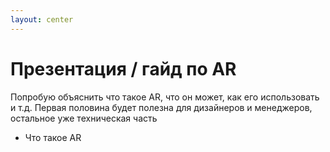 ```yaml
---
layout: center
---
```


# Презентация / гайд по AR

Попробую объяснить что такое AR, что он может, как его использовать и т.д.
Первая половина будет полезна для дизайнеров и менеджеров, остальное уже техническая часть

-   <Link to="what_is_ar">Что такое AR</Link>
